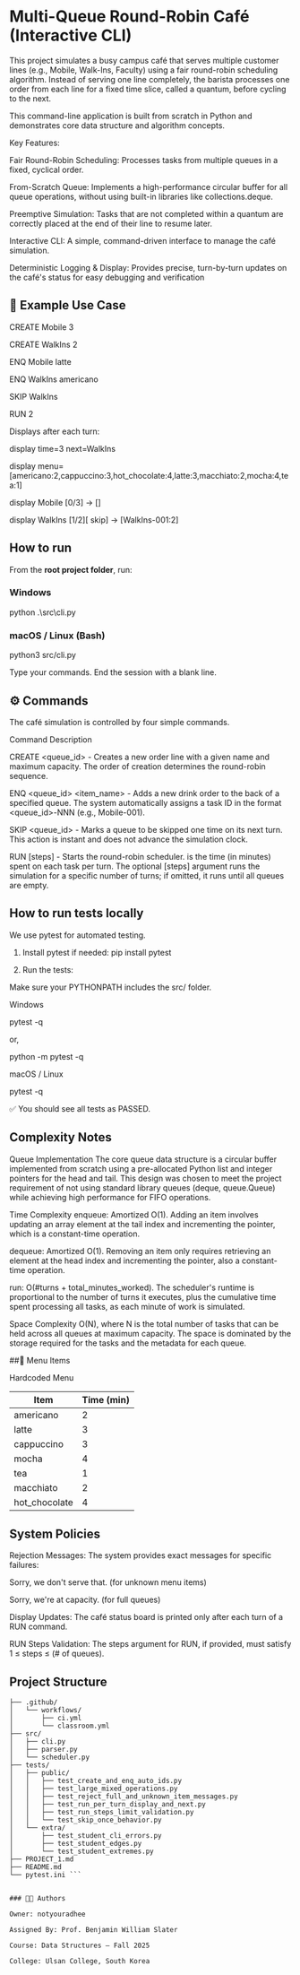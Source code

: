 
# Multi-Queue Round-Robin Café (Interactive CLI)

This project simulates a busy campus café that serves multiple customer lines (e.g., Mobile, Walk-Ins, Faculty) using a fair round-robin scheduling algorithm. Instead of serving one line completely, the barista processes one order from each line for a fixed time slice, called a quantum, before cycling to the next.

This command-line application is built from scratch in Python and demonstrates core data structure and algorithm concepts.

Key Features:

Fair Round-Robin Scheduling: Processes tasks from multiple queues in a fixed, cyclical order.

From-Scratch Queue: Implements a high-performance circular buffer for all queue operations, without using built-in libraries like collections.deque.

Preemptive Simulation: Tasks that are not completed within a quantum are correctly placed at the end of their line to resume later.

Interactive CLI: A simple, command-driven interface to manage the café simulation.

Deterministic Logging & Display: Provides precise, turn-by-turn updates on the café's status for easy debugging and verification


## 🧠 Example Use Case

CREATE Mobile 3

CREATE WalkIns 2

ENQ Mobile latte

ENQ WalkIns americano

SKIP WalkIns

RUN 2


Displays after each turn:

display time=3 next=WalkIns

display menu=[americano:2,cappuccino:3,hot_chocolate:4,latte:3,macchiato:2,mocha:4,tea:1]

display Mobile [0/3] -> []

display WalkIns [1/2][ skip] -> [WalkIns-001:2]

## How to run

From the **root project folder**, run:

### Windows 

python .\src\cli.py

### macOS / Linux (Bash)

python3 src/cli.py

Type your commands. End the session with a blank line.

## ⚙️ Commands
The café simulation is controlled by four simple commands.

Command	Description

CREATE <queue_id> <capacity>  - Creates a new order line with a given name and maximum capacity. The order of creation determines the  round-robin sequence.

ENQ <queue_id> <item_name> - Adds a new drink order to the back of a specified queue. The system automatically assigns a task ID in the format <queue_id>-NNN (e.g., Mobile-001).

SKIP <queue_id>	 - Marks a queue to be skipped one time on its next turn. This action is instant and does not advance the simulation clock.

RUN <quantum> [steps] -	Starts the round-robin scheduler. <quantum> is the time (in minutes) spent on each task per turn. The optional [steps] argument runs the simulation for a specific number of turns; if omitted, it runs until all queues are empty.


## How to run tests locally

We use pytest for automated testing.

1. Install pytest if needed:
pip install pytest

2. Run the tests:

Make sure your PYTHONPATH includes the src/ folder.

Windows

pytest -q

or,

python -m pytest -q 

macOS / Linux

pytest -q


✅ You should see all tests as PASSED.




## Complexity Notes
Queue Implementation
The core queue data structure is a circular buffer implemented from scratch using a pre-allocated Python list and integer pointers for the head and tail. This design was chosen to meet the project requirement of not using standard library queues (deque, queue.Queue) while achieving high performance for FIFO operations.

Time Complexity
enqueue: Amortized O(1). Adding an item involves updating an array element at the tail index and incrementing the pointer, which is a constant-time operation.

dequeue: Amortized O(1). Removing an item only requires retrieving an element at the head index and incrementing the pointer, also a constant-time operation.

run: O(#turns + total_minutes_worked). The scheduler's runtime is proportional to the number of turns it executes, plus the cumulative time spent processing all tasks, as each minute of work is simulated.

Space Complexity
O(N), where N is the total number of tasks that can be held across all queues at maximum capacity. The space is dominated by the storage required for the tasks and the metadata for each queue.

##🧾 Menu Items

Hardcoded Menu 


| Item          | Time (min) |
| ------------- | ---------- |
| americano     | 2          |
| latte         | 3          |
| cappuccino    | 3          |
| mocha         | 4          |
| tea           | 1          |
| macchiato     | 2          |
| hot_chocolate | 4          |

## System Policies
Rejection Messages: The system provides exact messages for specific failures:

Sorry, we don't serve that. (for unknown menu items)

Sorry, we're at capacity. (for full queues)

Display Updates: The café status board is printed only after each turn of a RUN command.

RUN Steps Validation: The steps argument for RUN, if provided, must satisfy 1 ≤ steps ≤ (# of queues).


## Project Structure 

```.
├── .github/
│   └── workflows/
│       ├── ci.yml
│       └── classroom.yml
├── src/
│   ├── cli.py
│   ├── parser.py
│   └── scheduler.py
├── tests/
│   ├── public/
│   │   ├── test_create_and_enq_auto_ids.py
│   │   ├── test_large_mixed_operations.py
│   │   ├── test_reject_full_and_unknown_item_messages.py
│   │   ├── test_run_per_turn_display_and_next.py
│   │   ├── test_run_steps_limit_validation.py
│   │   └── test_skip_once_behavior.py
│   └── extra/
│       ├── test_student_cli_errors.py
│       ├── test_student_edges.py
│       └── test_student_extremes.py
├── PROJECT_1.md
├── README.md
└── pytest.ini ```


### 👨‍💻 Authors

Owner: notyouradhee

Assigned By: Prof. Benjamin William Slater

Course: Data Structures – Fall 2025

College: Ulsan College, South Korea




